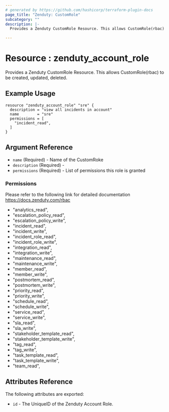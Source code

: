 ```yaml
---
# generated by https://github.com/hashicorp/terraform-plugin-docs
page_title: "Zenduty: CustomRole"
subcategory: ""
description: |-
  Provides a Zenduty CustomRole Resource. This allows CustomRole(rbac) to be created, updated, deleted. 

---
```


# Resource : zenduty_account_role

Provides a Zenduty CustomRole Resource. This allows CustomRole(rbac) to be created, updated, deleted. 


## Example Usage
```hcl
resource "zenduty_account_role" "sre" {
  description = "view all incidents in account"
  name        = "sre"
  permissions = [
    "incident_read",
  ]
}
```


<!-- schema generated by tfplugindocs -->
## Argument Reference

* `name` (Required) - Name of the CustomRoke
* `description` (Required) - 
* `permissions` (Required) - List of permissions this role is granted 

### Permissions

Please refer to the following link for detailed documentation https://docs.zenduty.com/rbac

- "analytics_read",
- "escalation_policy_read",
- "escalation_policy_write",
- "incident_read",
- "incident_write",
- "incident_role_read",
- "incident_role_write",
- "integration_read",
- "integration_write",
- "maintenance_read",
- "maintenance_write",
- "member_read",
- "member_write",
- "postmortem_read",
- "postmortem_write",
- "priority_read",
- "priority_write",
- "schedule_read",
- "schedule_write",
- "service_read",
- "service_write",
- "sla_read",
- "sla_write",
- "stakeholder_template_read",
- "stakeholder_template_write",
- "tag_read",
- "tag_write",
- "task_template_read",
- "task_template_write",
- "team_read",


## Attributes Reference

The following attributes are exported:

* `id` - The UniqueID of the Zenduty Account Role.


